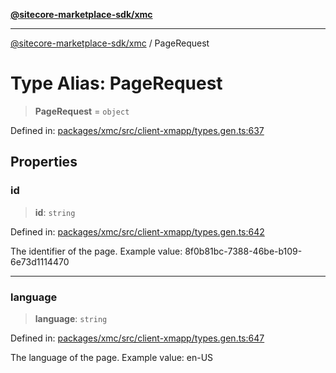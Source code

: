 [**@sitecore-marketplace-sdk/xmc**](../README.md)

***

[@sitecore-marketplace-sdk/xmc](../README.md) / PageRequest

# Type Alias: PageRequest

> **PageRequest** = `object`

Defined in: [packages/xmc/src/client-xmapp/types.gen.ts:637](https://github.com/Sitecore/sitecore-marketplace-sdk/blob/e87783cce9f115393973a45e109d17b99bf1df7e/packages/xmc/src/client-xmapp/types.gen.ts#L637)

## Properties

### id

> **id**: `string`

Defined in: [packages/xmc/src/client-xmapp/types.gen.ts:642](https://github.com/Sitecore/sitecore-marketplace-sdk/blob/e87783cce9f115393973a45e109d17b99bf1df7e/packages/xmc/src/client-xmapp/types.gen.ts#L642)

The identifier of the page.
Example value: 8f0b81bc-7388-46be-b109-6e73d1114470

***

### language

> **language**: `string`

Defined in: [packages/xmc/src/client-xmapp/types.gen.ts:647](https://github.com/Sitecore/sitecore-marketplace-sdk/blob/e87783cce9f115393973a45e109d17b99bf1df7e/packages/xmc/src/client-xmapp/types.gen.ts#L647)

The language of the page.
Example value: en-US

